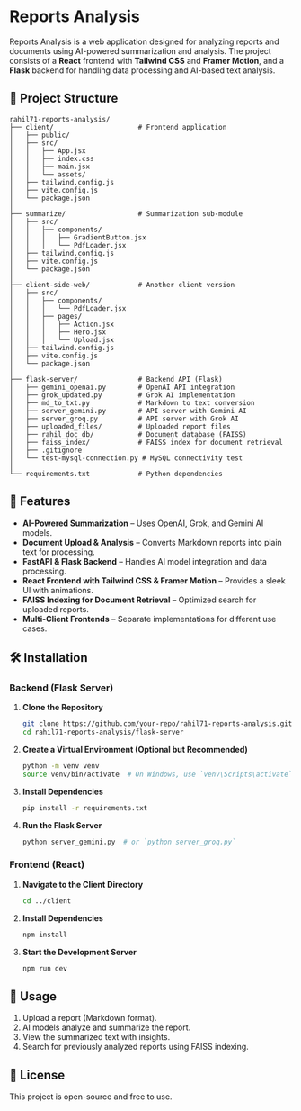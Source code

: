 # Reports Analysis  

Reports Analysis is a web application designed for analyzing reports and documents using AI-powered summarization and analysis. The project consists of a **React** frontend with **Tailwind CSS** and **Framer Motion**, and a **Flask** backend for handling data processing and AI-based text analysis.  

## 📂 Project Structure  

```
rahil71-reports-analysis/
├── client/                     # Frontend application
│   ├── public/                 
│   ├── src/                    
│   │   ├── App.jsx             
│   │   ├── index.css           
│   │   ├── main.jsx            
│   │   └── assets/             
│   ├── tailwind.config.js      
│   ├── vite.config.js          
│   └── package.json            
│
├── summarize/                  # Summarization sub-module
│   ├── src/                    
│   │   ├── components/         
│   │   │   ├── GradientButton.jsx  
│   │   │   └── PdfLoader.jsx   
│   ├── tailwind.config.js      
│   ├── vite.config.js          
│   └── package.json            
│
├── client-side-web/            # Another client version
│   ├── src/                    
│   │   ├── components/         
│   │   │   └── PdfLoader.jsx   
│   │   ├── pages/              
│   │   │   ├── Action.jsx      
│   │   │   ├── Hero.jsx        
│   │   │   └── Upload.jsx      
│   ├── tailwind.config.js      
│   ├── vite.config.js          
│   └── package.json            
│
├── flask-server/               # Backend API (Flask)
│   ├── gemini_openai.py        # OpenAI API integration
│   ├── grok_updated.py         # Grok AI implementation
│   ├── md_to_txt.py            # Markdown to text conversion
│   ├── server_gemini.py        # API server with Gemini AI
│   ├── server_groq.py          # API server with Grok AI
│   ├── uploaded_files/         # Uploaded report files
│   ├── rahil_doc_db/           # Document database (FAISS)
│   ├── faiss_index/            # FAISS index for document retrieval
│   ├── .gitignore              
│   └── test-mysql-connection.py # MySQL connectivity test
│
└── requirements.txt            # Python dependencies
```

## 🚀 Features  

- **AI-Powered Summarization** – Uses OpenAI, Grok, and Gemini AI models.  
- **Document Upload & Analysis** – Converts Markdown reports into plain text for processing.  
- **FastAPI & Flask Backend** – Handles AI model integration and data processing.  
- **React Frontend with Tailwind CSS & Framer Motion** – Provides a sleek UI with animations.  
- **FAISS Indexing for Document Retrieval** – Optimized search for uploaded reports.  
- **Multi-Client Frontends** – Separate implementations for different use cases.  

## 🛠 Installation  

### Backend (Flask Server)  

1. **Clone the Repository**  
   ```bash
   git clone https://github.com/your-repo/rahil71-reports-analysis.git
   cd rahil71-reports-analysis/flask-server
   ```

2. **Create a Virtual Environment (Optional but Recommended)**  
   ```bash
   python -m venv venv
   source venv/bin/activate  # On Windows, use `venv\Scripts\activate`
   ```

3. **Install Dependencies**  
   ```bash
   pip install -r requirements.txt
   ```

4. **Run the Flask Server**  
   ```bash
   python server_gemini.py  # or `python server_groq.py`
   ```

### Frontend (React)  

1. **Navigate to the Client Directory**  
   ```bash
   cd ../client
   ```

2. **Install Dependencies**  
   ```bash
   npm install
   ```

3. **Start the Development Server**  
   ```bash
   npm run dev
   ```

## 📌 Usage  

1. Upload a report (Markdown format).  
2. AI models analyze and summarize the report.  
3. View the summarized text with insights.  
4. Search for previously analyzed reports using FAISS indexing.  

## 📜 License  

This project is open-source and free to use.  